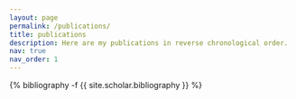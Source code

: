 ```yaml
---
layout: page
permalink: /publications/
title: publications
description: Here are my publications in reverse chronological order.
nav: true
nav_order: 1
---
```

<!-- _pages/publications.md -->
<div class="publications">

{% bibliography -f {{ site.scholar.bibliography }} %}

</div>
